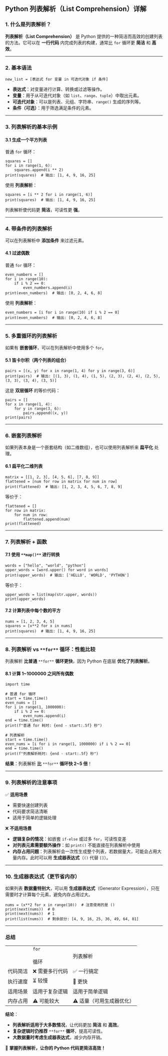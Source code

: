 ## **Python 列表解析（List Comprehension）详解**

### **1. 什么是列表解析？**

**列表解析（List Comprehension）** 是 Python 提供的一种简洁而高效的创建列表的方法。它可以在 **一行代码** 内完成列表的构建，通常比 `for` 循环更 **简洁** 和 **高效**。

---

### **2. 基本语法**

```
new_list = [表达式 for 变量 in 可迭代对象 if 条件]
```

- **表达式**：对变量进行计算、转换或过滤等操作。
- **变量**：用于从可迭代对象（如 `list`、`range`、`tuple`）中取出元素。
- **可迭代对象**：可以是列表、元组、字符串、`range()` 生成的序列等。
- **条件（可选）**：用于筛选满足条件的元素。

---

### **3. 列表解析的基本示例**

#### **3.1 生成一个平方列表**

普通 `for` 循环：

```
squares = []
for i in range(1, 6):
    squares.append(i ** 2)
print(squares)  # 输出: [1, 4, 9, 16, 25]
```

使用 **列表解析**：

```
squares = [i ** 2 for i in range(1, 6)]
print(squares)  # 输出: [1, 4, 9, 16, 25]
```

列表解析使代码更 **简洁**，可读性更 **强**。

---

### **4. 带条件的列表解析**

可以在列表解析中 **添加条件** 来过滤元素。

#### **4.1 过滤偶数**

普通 `for` 循环：

```
even_numbers = []
for i in range(10):
    if i % 2 == 0:
        even_numbers.append(i)
print(even_numbers)  # 输出: [0, 2, 4, 6, 8]
```

使用 **列表解析**：

```
even_numbers = [i for i in range(10) if i % 2 == 0]
print(even_numbers)  # 输出: [0, 2, 4, 6, 8]
```

---

### **5. 多重循环的列表解析**

如果有 **嵌套循环**，可以在列表解析中使用多个 `for`。

#### **5.1 笛卡尔积（两个列表的组合）**

```
pairs = [(x, y) for x in range(1, 4) for y in range(3, 6)]
print(pairs)  # 输出: [(1, 3), (1, 4), (1, 5), (2, 3), (2, 4), (2, 5), (3, 3), (3, 4), (3, 5)]
```

这是 **双层循环** 的等价代码：

```
pairs = []
for x in range(1, 4):
    for y in range(3, 6):
        pairs.append((x, y))
print(pairs)
```

---

### **6. 嵌套列表解析**

如果列表本身是一个嵌套结构（如二维数组），也可以使用列表解析来 **扁平化** 处理。

#### **6.1 扁平化二维列表**

```
matrix = [[1, 2, 3], [4, 5, 6], [7, 8, 9]]
flattened = [num for row in matrix for num in row]
print(flattened)  # 输出: [1, 2, 3, 4, 5, 6, 7, 8, 9]
```

等价于：

```
flattened = []
for row in matrix:
    for num in row:
        flattened.append(num)
print(flattened)
```

---

### **7. 列表解析 + 函数**

#### **7.1 使用** `**map()**` **进行转换**

```
words = ["hello", "world", "python"]
upper_words = [word.upper() for word in words]
print(upper_words)  # 输出: ['HELLO', 'WORLD', 'PYTHON']
```

等价于：

```
upper_words = list(map(str.upper, words))
print(upper_words)
```

#### **7.2 计算列表中每个数的平方**

```
nums = [1, 2, 3, 4, 5]
squares = [x**2 for x in nums]
print(squares)  # 输出: [1, 4, 9, 16, 25]
```

---

### **8. 列表解析 vs** `**for**` **循环：性能比较**

列表解析 **比普通** `**for**` **循环更快**，因为 Python 在底层 **优化了列表解析**。

#### **8.1 计算 1~1000000 之间所有偶数**

```
import time

# 普通 for 循环
start = time.time()
even_nums = []
for i in range(1, 1000000):
    if i % 2 == 0:
        even_nums.append(i)
end = time.time()
print(f"普通 for 耗时: {end - start:.5f} 秒")

# 列表解析
start = time.time()
even_nums = [i for i in range(1, 1000000) if i % 2 == 0]
end = time.time()
print(f"列表解析耗时: {end - start:.5f} 秒")
```

**结果**：列表解析 **比** `**for**` **循环快 2~5 倍**！

---

### **9. 列表解析的注意事项**

✅ **适用场景**

- 需要快速创建列表
- 代码要求简洁清晰
- 适用于简单的逻辑处理

❌ **不适用场景**

- **逻辑复杂的情况**：如嵌套 `if-else` 或过多 `for`，可读性变差
- **对列表元素需要额外操作**：如 `print()` 不能直接在列表解析中使用
- **内存占用问题**：列表解析会一次性生成整个列表，若数据量大，可能会占用大量内存。此时可以用 **生成器表达式**（`()` 代替 `[]`）。

---

### **10. 生成器表达式（更节省内存）**

如果列表 **数据量特别大**，可以用 **生成器表达式**（Generator Expression），只在需要时才计算每个元素，避免内存占用过大。

```
nums = (x**2 for x in range(10))  # 注意使用的是 ()
print(next(nums))  # 0
print(next(nums))  # 1
print(list(nums))  # 剩余部分: [4, 9, 16, 25, 36, 49, 64, 81]
```

---

### **总结**

|   |   |   |
|---|---|---|
||`for`<br><br>循环|列表解析|
|代码简洁|❌ 需要多行代码|✅ 一行搞定|
|执行速度|⏳ 较慢|🚀 更快|
|适用场景|适用于复杂逻辑|适用于简单逻辑|
|内存占用|⚠️ 可能较大|⚠️ 适量（可用生成器优化）|

**结论**：

- **列表解析适用于大多数情况**，让代码更加 **简洁** 和 **高效**。
- **复杂逻辑时仍推荐** `**for**` **循环**，提高可读性。
- **大数据量时考虑生成器表达式**，减少内存开销。

🚀 **掌握列表解析，让你的 Python 代码更简洁高效！**